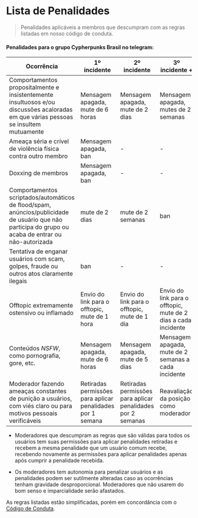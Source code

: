# Lista de Penalidades

>Penalidades aplicáveis a membros que descumpram com as regras listadas em nosso código de conduta.

#### Penalidades para o grupo Cypherpunks Brasil no telegram:

| Ocorrência | 1º incidente | 2º incidente | 3º incidente + |
|------------|--------------|--------------|----------------|
| Comportamentos propositalmente e insistentemente insultuosos e/ou discussões acaloradas em que várias pessoas se insultem mutuamente | Mensagem apagada, mute de 6 horas | Mensagem apagada, mute de 2 dias | Mensagem apagada, mutes de 2 semanas |
| Ameaça séria e crível de violência física contra outro membro | Mensagem apagada, ban | - | - |
| Doxxing de membros | Mensagem apagada, ban | - | - |
| Comportamentos scriptados/automáticos de flood/spam, anúncios/publicidade de usuário que não participa do grupo ou acaba de entrar ou não-autorizada | mute de 2 dias | mute de 2 semanas | ban |
| Tentativa de enganar usuários com scam, golpes, fraude ou outros atos claramente ilegais | ban | - | - |
| Offtopic extremamente ostensivo ou inflamado | Envio do link para o offtopic, mute de 1 hora | Envio do link para o offtopic, mute de 1 dia | Envio do link para o offtopic, mute de 2 dias a cada incidente |
| Conteúdos _NSFW_, como pornografia, gore, etc. | Mensagem apagada, mute de 6 horas | Mensagem apagada, mute de 5 dias | Mensagem apagada, mute de 2 semanas a cada incidente |
| Moderador fazendo ameaças constantes de punição a usuários, com viés claro ou para motivos pessoais verificáveis | Retiradas permissões para aplicar penalidades por 1 semana | Retiradas permissões para aplicar penalidades por 2 semanas | Reavaliação da posição como moderador |

- Moderadores que descumpram as regras que são válidas para todos os usuários tem suas permissões para aplicar penalidades retiradas e recebem a mesma penalidade que um usuário comum recebe, recebendo novamente as permissões para aplicar penalidades apenas após cumprir a penalidade recebida.

- Os moderadores tem autonomia para penalizar usuários e as penalidades podem ser sutilmente alteradas caso as ocorrências tenham gravidade desproporcional. Moderadores que não usarem do bom senso e imparcialidade serão afastados.

As regras listadas estão simplificadas, porém em concordância com o [Código de Conduta](https://github.com/cypherpunksbr/comunidade/blob/main/CODE_OF_CONDUCT.md).
